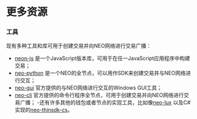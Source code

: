 # 更多资源

### 工具
现有多种工具和库可用于创建交易并向NEO网络进行交易广播：

- [neon-js](https://github.com/CityOfZion/neon-js) 是一个JavaScript版本库，可用于在任一JavaScript应用程序中构建交易；
- [neo-python](https://github.com/CityOfZion/neo-python) 是一个NEO的全节点，可以用作SDK来创建交易并与NEO网络进行交互；
- [neo-gui](https://github.com/neo-project/neo-gui/) 官方提供的与NEO网络进行交互的Windows GUI工具；
- [neo-cli](https://github.com/neo-project/neo-cli/) 官方提供的命令行程序全节点，可用于创建交易并向NEO网络进行交易广播；
-还有许多其他的钱包或者节点的实现工具，比如像[neo-lux](https://github.com/CityOfZion/neo-lux) 以及C#实现的[neo-thinsdk-cs](https://github.com/NewEconoLab/neo-thinsdk-cs)。
